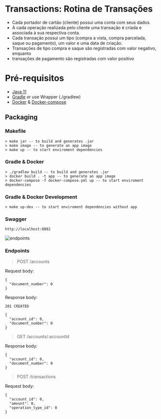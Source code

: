 # Transactions: Rotina de Transações

* Cada portador de cartão (cliente) possui uma conta com seus dados.
* A cada operação realizada pelo cliente uma transação é criada e associada à sua respectiva conta.
* Cada transação possui um tipo (compra a vista, compra parcelada, saque ou pagamento), um valor e uma data de criação.
* Transações de tipo compra e saque são registradas com valor negativo, enquanto
* transações de pagamento são registradas com valor positivo

# Pré-requisitos

- [Java 11](https://www.oracle.com/java/technologies/javase-jdk11-downloads.html)
- [Gradle](https://gradle.org/install/) or use Wrapper (./gradlew)
- [Docker](https://docs.docker.com/install/) & [Docker-compose](https://docs.docker.com/compose/install/)

## Packaging

### Makefile

    > make jar -- to build and generates .jar
    > make image -- to generate an app image
    > make up -- to start enviroment dependencies

### Gradle & Docker

    > ./gradlew build -- to build and generates .jar
    > docker build . -t app -- to generate an app image
    > docker-compose -f docker-compose.yml up -- to start enviroment dependencies

### Gradle & Docker Development

    > make up-dev -- to start enviroment dependencies without app

### Swagger

    http://localhost:8082

![endpoints](https://user-images.githubusercontent.com/10691038/115611835-f8694080-a2c0-11eb-8a12-4d4787775b85.png)

### Endpoints

> POST /accounts

Request body:

```
{
  "document_number": 0
}
```

Response body:

```
201 CREATED

{
  "account_id": 0,
  "document_number": 0
}
```

> GET /accounts/:accountId

Response body:

```
{
  "account_id": 0,
  "document_number": 0
} 
```

> POST /transactions

Request body:

```
{
  "account_id": 0,
  "amount": 0,
  "operation_type_id": 0
}
```
